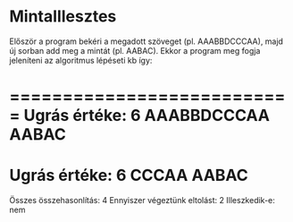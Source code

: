 # MintaIllesztes
Először a program bekéri a megadott szöveget (pl. AAABBDCCCAA), majd új sorban add meg a mintát (pl. AABAC).
Ekkor a program meg fogja jeleníteni az algoritmus lépéseti kb így:


 ===========================
Ugrás értéke: 6
AAABBDCCCAA
AABAC
 ===========================
Ugrás értéke: 6
CCCAA
AABAC
 ===========================
Összes összehasonlítás: 4
Ennyiszer végeztünk eltolást: 2
Illeszkedik-e: nem
